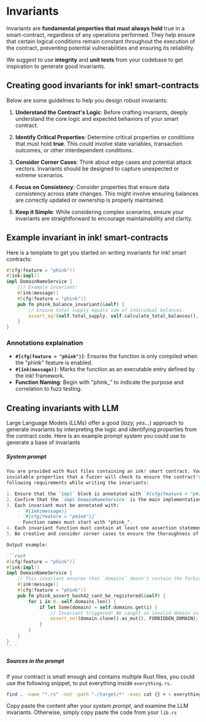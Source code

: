 # Invariants

Invariants are **fundamental properties that must always hold** true in a smart-contract, regardless of any operations
performed. They help ensure that certain logical conditions remain constant throughout the
execution of the contract, preventing potential vulnerabilities and ensuring its reliability.

We suggest to use **integrity** and **unit tests** from your codebase to get inspiration to generate good invariants.

## Creating good invariants for ink! smart-contracts

Below are some guidelines to help you design robust invariants:

1. **Understand the Contract's Logic**: Before crafting invariants, deeply understand the core logic and expected
   behaviors of your smart contract.

2. **Identify Critical Properties**: Determine critical properties or conditions that must hold **true**. This could
   involve
   state variables, transaction outcomes, or other interdependent conditions.

3. **Consider Corner Cases**: Think about edge cases and potential attack vectors. Invariants should be designed to
   capture unexpected or extreme scenarios.

4. **Focus on Consistency**: Consider properties that ensure data consistency across state changes. This might involve
   ensuring balances are correctly updated or ownership is properly maintained.

5. **Keep it Simple**: While considering complex scenarios, ensure your invariants are straightforward to encourage
   maintainability and clarity.

## Example invariant in ink! smart-contracts

Here is a template to get you started on writing invariants for ink! smart contracts:

```rust
#[cfg(feature = "phink")]
#[ink(impl)]
impl DomainNameService {
    /// Example invariant:
    #[ink(message)]
    #[cfg(feature = "phink")]
    pub fn phink_balance_invariant(&self) {
        // Ensure total supply equals sum of individual balances
        assert_eq!(self.total_supply, self.calculate_total_balances(), "Balance invariant violated!");
    }
}
```

### Annotations explaination

- **`#[cfg(feature = "phink")]`**: Ensures the function is only compiled when the "phink" feature is enabled.
- **`#[ink(message)]`**: Marks the function as an executable entry defined by the ink! framework.
- **Function Naming**: Begin with "phink_" to indicate the purpose and correlation to fuzz testing.

## Creating invariants with LLM

Large Language Models (LLMs) offer a good (_lazy, yes..._) approach to generate invariants by interpreting the logic and
identifying properties from the contract code. Here is an example prompt system you could use to generate a base of
invariants

##### System prompt

```markdown
You are provided with Rust files containing an ink! smart contract. Your task is to generate invariants, which are
inviolable properties that a fuzzer will check to ensure the contract's quality and correctness. Please adhere to the
following requirements while writing the invariants:

1. Ensure that the `impl` block is annotated with `#[cfg(feature = "phink")] #[ink(impl)]`.
2. Confirm that the `impl DomainNameService` is the main implementation block of the contract.
3. Each invariant must be annotated with:
    - `#[ink(message)]`
    - `#[cfg(feature = "phink")]`
    - Function names must start with "phink_".
4. Each invariant function must contain at least one assertion statement, such as `assert`, `assert_ne`, `panic`, etc.
5. Be creative and consider corner cases to ensure the thoroughness of the invariants.

Output example:

```rust
#[cfg(feature = "phink")]
#[ink(impl)]
impl DomainNameService {
    // This invariant ensures that `domains` doesn't contain the forbidden domain that nobody should register 
    #[ink(message)]
    #[cfg(feature = "phink")]
    pub fn phink_assert_hash42_cant_be_registered(&self) {
        for i in 0..self.domains.len() {
            if let Some(domain) = self.domains.get(i) {
                // Invariant triggered! We caught an invalid domain in the storage...
                assert_ne!(domain.clone().as_mut(), FORBIDDEN_DOMAIN);
            }
        }
    }
}
`` `
```

##### Sources in the prompt

If your contract is small enough and contains multiple Rust files, you could use the following snippet, to put
everything inside `everything.rs`.

```sh
find . -name "*.rs" -not -path "./target/*" -exec cat {} + > everything.rs
``` 

Copy paste the content after your _system prompt_, and examine the LLM invariants. Otherwise, simply copy paste the code
from your `lib.rs`